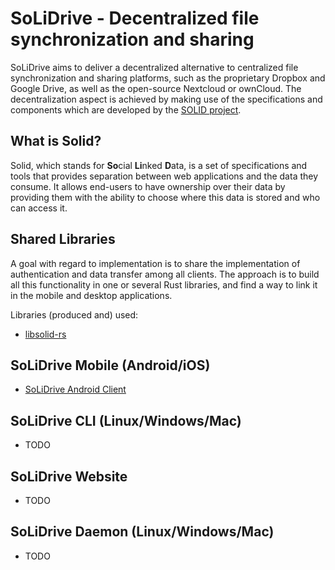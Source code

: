 # SoLiDrive - Decentralized file synchronization and sharing
SoLiDrive aims to deliver a decentralized alternative to centralized file synchronization and sharing platforms, such as the proprietary Dropbox and Google Drive, as well as the open-source Nextcloud or ownCloud.
The decentralization aspect is achieved by making use of the specifications and components which are developed by the [SOLID project][solid].

## What is Solid?
Solid, which stands for **So**cial **Li**nked **D**ata, is a set of specifications and tools that provides separation between web applications and the data they consume. It allows end-users to have ownership over their data by providing them with the ability to choose where this data is stored and who can access it. 

## Shared Libraries
A goal with regard to implementation is to share the implementation of authentication and data transfer among all clients.
The approach is to build all this functionality in one or several Rust libraries, and find a way to link it in the mobile and desktop applications.

Libraries (produced and) used:

* [libsolid-rs](libsolid-rs)

## SoLiDrive Mobile (Android/iOS)
* [SoLiDrive Android Client][solidrive-android-client]

## SoLiDrive CLI (Linux/Windows/Mac)
* TODO

## SoLiDrive Website
* TODO

## SoLiDrive Daemon (Linux/Windows/Mac)
* TODO

[solid]: https://solid.mit.edu
[solidrive-android-client]: https://github.com/solidrive/solidrive-android-client